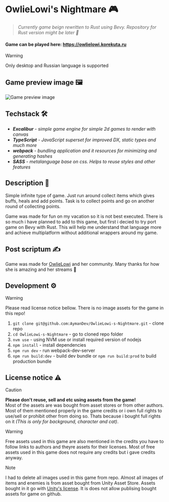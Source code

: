 # OwlieLowi's Nightmare 🎮

> _Currently game beign rewritten to Rust using Bevy. Repository for Rust version might be later :ghost:_

#### Game can be played here: https://owlielowi.korekuta.ru

> [!WARNING]
> Only desktop and Russian language is supported

## Game preview image 🖼️

![Game preview image](https://korekuta.ru/static/minigames/project231231/static-images/preview.png)

## Techstack 🛠️

- _**Excalibur** - simple game engine for simple 2d games to render with canvas_
- _**TypeScript** - JavaScript superset for improved DX, static types and much more_
- _**webpack** - bundling application and it resources for minimizing and generating hashes_
- _**SASS** - metalanguage base on css. Helps to reuse styles and other features_

## Description 📰

Simple infinite type of game. Just run around collect items which gives buffs, heals and add points. Task is to collect points and go on another round of collecting points.

Game was made for fun on my vacation so it is not best executed. There is so much i have planned to add to this game, but first i decied to try port game on Bevy with Rust. This will help me understand that language more and achieve multiplatform without additional wrappers around my game.

## Post scriptum :writing_hand:

Game was made for [OwlieLowi](https://twitch.tv/owlielowi) and her community. Many thanks for how she is amazing and her streams :gift_heart:

## Development :gear:

> [!WARNING]
> Please read license notice bellow. There is no image assets for the game in this repo!

1. `git clone git@github.com:AymanDev/OwlieLowi-s-Nightmare.git` - clone repo
2. `cd OwlieLowi-s-Nightmare` - go to cloned repo folder
3. `nvm use` - using NVM use or install required version of nodejs
4. `npm install` - install dependencies
5. `npm run dev` - run webpack-dev-server
6. `npm run build:dev` - build dev bundle or `npm run build:prod` to build production bundle

## License notice :warning:

> [!CAUTION]  
> **Please don't reuse, sell and etc using assets from the game!**  
> Most of the assets are was bought from asset stores or from other authors. Most of them mentioned properly in the game credits or i own full rights to use/sell or prohibit other from doing so. Thats because i bought full rights on it _(This is only for background, character and cat)_.  
  
> [!WARNING]
> Free assets used in this game are also mentioned in the credits you have to follow links to authors and theyre assets for their licenses. Most of free assets used in this game does not require any credits but i gave credits anyway.  

> [!NOTE]
> I had to delete all images used in this game from repo. Almost all images of items and enemies is from asset bought from Unity Asset Store. Assets bought in it go with [Unity's license](https://unity.com/ru/legal/as-terms). It is does not allow publising bought assets for game on github.
